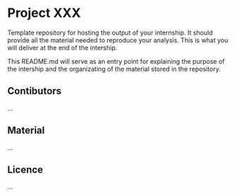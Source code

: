 # Project XXX 

Template repository for hosting the output of your internship. It should provide all the material needed to reproduce your analysis. This is what you will deliver at the end of the intership. 

This README.md will serve as an entry point for explaining the purpose of the intership and the organizating of the material stored in the repository. 


## Contibutors 
...

## Material
...

## Licence
...
